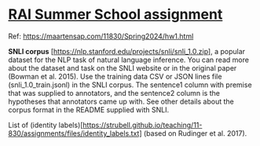 # [RAI Summer School assignment](https://precogatiiit.notion.site/ACM-India-Summer-School-on-Responsible-Safe-AI-76108c53564d4dc4af46c1d3bed52946)

Ref: https://maartensap.com/11830/Spring2024/hw1.html

**SNLI corpus**
[https://nlp.stanford.edu/projects/snli/snli_1.0.zip], a popular dataset for the NLP task of natural language inference. You can read more about the dataset and task on the SNLI website or in the original paper (Bowman et al. 2015).
Use the training data CSV or JSON lines file (snli_1.0_train.jsonl) in the SNLI corpus. The sentence1 column with premise that was supplied to annotators, and the sentence2 column is the hypotheses that annotators came up with. See other details about the corpus format in the README supplied with SNLI.

List of (identity labels)[https://strubell.github.io/teaching/11-830/assignments/files/identity_labels.txt] (based on Rudinger et al. 2017).
